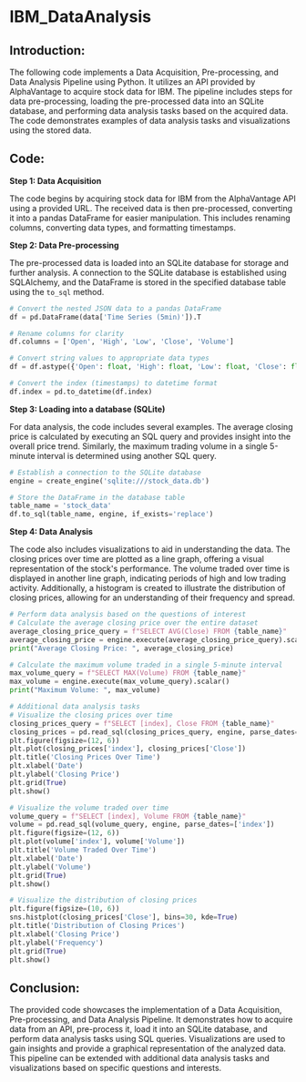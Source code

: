 # IBM_DataAnalysis
## Introduction:
The following code implements a Data Acquisition, Pre-processing, and Data Analysis Pipeline using Python. It utilizes an API provided by AlphaVantage to acquire stock data for IBM. The pipeline includes steps for data pre-processing, loading the pre-processed data into an SQLite database, and performing data analysis tasks based on the acquired data. The code demonstrates examples of data analysis tasks and visualizations using the stored data.

## Code:
**Step 1: Data Acquisition**

The code begins by acquiring stock data for IBM from the AlphaVantage API using a provided URL. The received data is then pre-processed, converting it into a pandas DataFrame for easier manipulation. This includes renaming columns, converting data types, and formatting timestamps.

**Step 2: Data Pre-processing**

The pre-processed data is loaded into an SQLite database for storage and further analysis. A connection to the SQLite database is established using SQLAlchemy, and the DataFrame is stored in the specified database table using the `to_sql` method.
```python
# Convert the nested JSON data to a pandas DataFrame
df = pd.DataFrame(data['Time Series (5min)']).T

# Rename columns for clarity
df.columns = ['Open', 'High', 'Low', 'Close', 'Volume']

# Convert string values to appropriate data types
df = df.astype({'Open': float, 'High': float, 'Low': float, 'Close': float, 'Volume': int})

# Convert the index (timestamps) to datetime format
df.index = pd.to_datetime(df.index)
```

**Step 3: Loading into a database (SQLite)**

For data analysis, the code includes several examples. The average closing price is calculated by executing an SQL query and provides insight into the overall price trend. Similarly, the maximum trading volume in a single 5-minute interval is determined using another SQL query.
```python
# Establish a connection to the SQLite database
engine = create_engine('sqlite:///stock_data.db')

# Store the DataFrame in the database table
table_name = 'stock_data'
df.to_sql(table_name, engine, if_exists='replace')
```

**Step 4: Data Analysis**

The code also includes visualizations to aid in understanding the data. The closing prices over time are plotted as a line graph, offering a visual representation of the stock's performance. The volume traded over time is displayed in another line graph, indicating periods of high and low trading activity. Additionally, a histogram is created to illustrate the distribution of closing prices, allowing for an understanding of their frequency and spread.
```python
# Perform data analysis based on the questions of interest
# Calculate the average closing price over the entire dataset
average_closing_price_query = f"SELECT AVG(Close) FROM {table_name}"
average_closing_price = engine.execute(average_closing_price_query).scalar()
print("Average Closing Price: ", average_closing_price)

# Calculate the maximum volume traded in a single 5-minute interval
max_volume_query = f"SELECT MAX(Volume) FROM {table_name}"
max_volume = engine.execute(max_volume_query).scalar()
print("Maximum Volume: ", max_volume)
```
```python
# Additional data analysis tasks
# Visualize the closing prices over time
closing_prices_query = f"SELECT [index], Close FROM {table_name}"
closing_prices = pd.read_sql(closing_prices_query, engine, parse_dates=['index'])
plt.figure(figsize=(12, 6))
plt.plot(closing_prices['index'], closing_prices['Close'])
plt.title('Closing Prices Over Time')
plt.xlabel('Date')
plt.ylabel('Closing Price')
plt.grid(True)
plt.show()

# Visualize the volume traded over time
volume_query = f"SELECT [index], Volume FROM {table_name}"
volume = pd.read_sql(volume_query, engine, parse_dates=['index'])
plt.figure(figsize=(12, 6))
plt.plot(volume['index'], volume['Volume'])
plt.title('Volume Traded Over Time')
plt.xlabel('Date')
plt.ylabel('Volume')
plt.grid(True)
plt.show()

# Visualize the distribution of closing prices
plt.figure(figsize=(10, 6))
sns.histplot(closing_prices['Close'], bins=30, kde=True)
plt.title('Distribution of Closing Prices')
plt.xlabel('Closing Price')
plt.ylabel('Frequency')
plt.grid(True)
plt.show()
```

## Conclusion:
The provided code showcases the implementation of a Data Acquisition, Pre-processing, and Data Analysis Pipeline. It demonstrates how to acquire data from an API, pre-process it, load it into an SQLite database, and perform data analysis tasks using SQL queries. Visualizations are used to gain insights and provide a graphical representation of the analyzed data. This pipeline can be extended with additional data analysis tasks and visualizations based on specific questions and interests.
